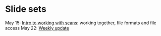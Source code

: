 # Slide sets

May 15: [Intro to working with scans](https://csafe-isu.github.io/slides/01_intro-to-scans/intro-x3p.html): working together, file formats and file access
May 22: [Weekly update](https://csafe-isu.github.io/slides/02_weekly-updates/2017-05-22.html)
